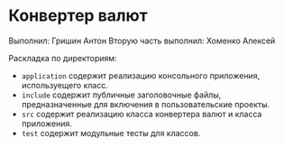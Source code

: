 # Конвертер валют

Выполнил: Гришин Антон
Вторую часть выполнил: Хоменко Алексей

Раскладка по директориям:

  - `application` содержит реализацию консольного приложения, используещего
  класс.
  - `include` содержит публичные заголовочные файлы, предназначенные для
    включения в пользовательские проекты.
  - `src` содержит реализацию класса конвертера валют и класса приложения.
  - `test` содержит модульные тесты для классов.
